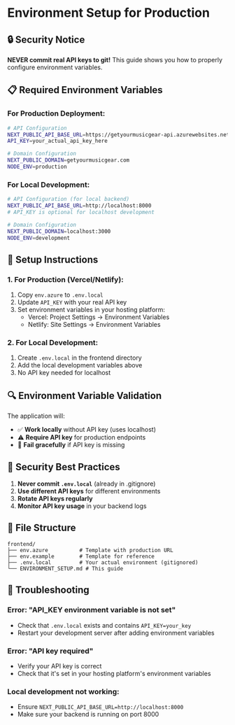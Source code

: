# Environment Setup for Production

## 🔒 Security Notice
**NEVER commit real API keys to git!** This guide shows you how to properly configure environment variables.

## 📋 Required Environment Variables

### For Production Deployment:

```bash
# API Configuration
NEXT_PUBLIC_API_BASE_URL=https://getyourmusicgear-api.azurewebsites.net
API_KEY=your_actual_api_key_here

# Domain Configuration  
NEXT_PUBLIC_DOMAIN=getyourmusicgear.com
NODE_ENV=production
```

### For Local Development:

```bash
# API Configuration (for local backend)
NEXT_PUBLIC_API_BASE_URL=http://localhost:8000
# API_KEY is optional for localhost development

# Domain Configuration
NEXT_PUBLIC_DOMAIN=localhost:3000
NODE_ENV=development
```

## 🚀 Setup Instructions

### 1. For Production (Vercel/Netlify):
1. Copy `env.azure` to `.env.local`
2. Update `API_KEY` with your real API key
3. Set environment variables in your hosting platform:
   - Vercel: Project Settings → Environment Variables
   - Netlify: Site Settings → Environment Variables

### 2. For Local Development:
1. Create `.env.local` in the frontend directory
2. Add the local development variables above
3. No API key needed for localhost

## 🔍 Environment Variable Validation

The application will:
- ✅ **Work locally** without API key (uses localhost)
- ⚠️ **Require API key** for production endpoints
- 🛑 **Fail gracefully** if API key is missing

## 🚨 Security Best Practices

1. **Never commit `.env.local`** (already in .gitignore)
2. **Use different API keys** for different environments
3. **Rotate API keys regularly**
4. **Monitor API key usage** in your backend logs

## 📁 File Structure

```
frontend/
├── env.azure          # Template with production URL
├── env.example        # Template for reference
├── .env.local         # Your actual environment (gitignored)
└── ENVIRONMENT_SETUP.md # This guide
```

## 🔧 Troubleshooting

### Error: "API_KEY environment variable is not set"
- Check that `.env.local` exists and contains `API_KEY=your_key`
- Restart your development server after adding environment variables

### Error: "API key required" 
- Verify your API key is correct
- Check that it's set in your hosting platform's environment variables

### Local development not working:
- Ensure `NEXT_PUBLIC_API_BASE_URL=http://localhost:8000`
- Make sure your backend is running on port 8000
